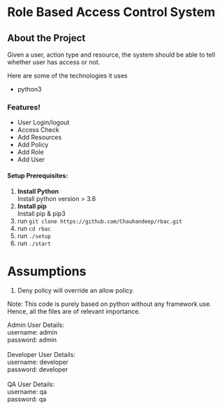 # Role Based Access Control System

## About the Project
Given a user, action type and resource, the system should be able to tell whether user has access or not.

Here are some of the technologies it uses
  - python3
  
### Features!

  - User Login/logout
  - Access Check
  - Add Resources
  - Add Policy
  - Add Role
  - Add User

#### Setup Prerequisites:

1. **Install Python**  
	Install python version > 3.6
2.  **Install pip**  
Install pip & pip3
3.   run `git clone https://github.com/Chauhandeep/rbac.git`
4.   run `cd rbac`
5.   run `./setup`
6.   run `./start`

# Assumptions
1. Deny policy will override an allow policy.

Note: This code is purely based on python without any framework use.
Hence, all the files are of relevant importance.

Admin User Details:<br>
username: admin<br>
password: admin<br>
<br>
Developer User Details:<br>
username: developer<br>
password: developer<br>
<br>
QA User Details:<br>
username: qa<br>
password: qa<br>